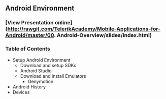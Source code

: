 ## Android Environment
### [View Presentation online](http://rawgit.com/TelerikAcademy/Mobile-Applications-for-Android/master/00. Android-Overview/slides/index.html)
### Table of Contents
- Setup Android Environment
  - Download and setup SDKs
  - Android Studio
  - Download and install Emulators
    - Genymotion
- Android History
- Devices
